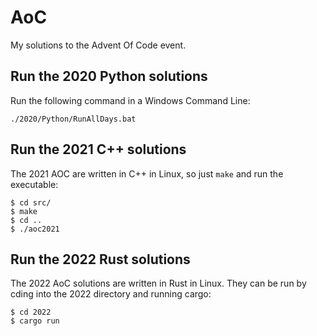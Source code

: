 # AoC
My solutions to the Advent Of Code event.

## Run the 2020 Python solutions
Run the following command in a Windows Command Line:
```
./2020/Python/RunAllDays.bat
```

## Run the 2021 C++ solutions
The 2021 AOC are written in C++ in Linux, so just `make` and run the executable:
```
$ cd src/
$ make
$ cd ..
$ ./aoc2021
```
## Run the 2022 Rust solutions
The 2022 AoC solutions are written in Rust in Linux. They can be run by cding into the 2022 directory and running cargo:
```
$ cd 2022
$ cargo run
```
